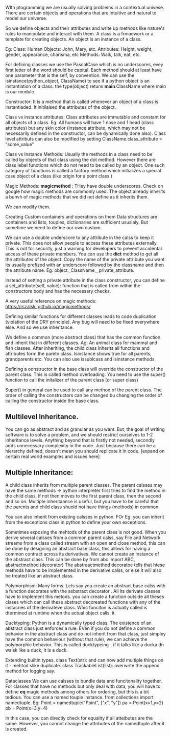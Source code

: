 WIth ptogramming we are usually solving problems in a contextual univese.
There are certain objects and operations that are intuitive and natural to model our universe.

So we define objects and their attributes and write up methods like nature's rules to manipulate and interact with them.
A class is a frmaework or a template for creating objects.
An object is an instance of a class.

Eg: Class: Human
Objects: John, Mary, etc.
Attributes: Height, weight, gender, appearance, charisma, etc
Methods: Walk, talk, eat, etc.


For defining classes we use the PascalCase which is no underscores, evey first letter of the word should be capital.
Each method should at least have one parameter that is the self, by convention.
We can use the isinstance(python_object, ClassName) to see if a python object is an instantiation of a class.
the type(object) retuns __main__.ClassName where main is our module.


Constructor:
It is a method that is called whenever an object of a class is instantiaded. It initilaised the attributes of the object.

Class vs instance attributes:
Class attributes are immutable and constant for all objects of a class. Eg: All humans will have 1 nose and 1 head (class attributes) but any skin color (instance attribute, which may not be necessarily defined in the constructor, can be dynamically done also). Class level attributs can also be modified by setting ClassName.class_attribute = "some_value"


Class vs Instance Methods:
Usually the methods in a class need to be called by objects of that class using the dot method. However there are class lebel functions which do not need to be called by an object.
One such category of functions is called a factory method which initializes a special case object of a class (like origin for a point class.)

Magic Methods:
__magicmethod__ : THey have double underscores. Check on google how magic methods are commonly used. The object already inherits a bunvh of magic methods that we did not define as it inherits them.

We can modify them.

Creating Custom containers and operations on them
Data structures are containers and lists, touples, dictionaries are sufficient ususlaly.
But sometime we need to define our own custom.


We can use a double underscore to any attribute in the calss to keep it private. This does not allow people to access these attributes externally.
This is not for security, just a warning for developers to prevent accidental access of these private members. You can use the __dict__ method to get all the attributes of the object. Copy the name of the private attribute you want
its usually prefized with an underscore followed by the classname and then the attribute name.
Eg: object._ClassName__private_attribute.

Instead of setting a private attribute in the class constructor, you can define a set_attribute(self, value): function that is called from within the constructore body and has the necessary checks.


A very useful reference on magic methods: https://rszalski.github.io/magicmethods/



Defining similar functions for different classes leads to code duplication (violation of the DRY principle). Any bug will need to be fixed everywhere else.
And so we use inheritance.

We define a common (more abstract class) that has the common function and inherit that in different classes. Ag: An animal class for mammal and fish classes.
After inheriting, the child class inherits all  functions and attributes form the paretn class. Isinstance shows true for all parents, grandparents etc. You can also use issublcass and isinstance methods.

Defining a oonstructor in the base class will override the constructor of the parent class. This is called method overloading. You need to use the super() function to call the initalizer of the parent class (or super class)

Super() in general can be used to call any method of the parent class. The order of calling the constructors can be changed bu changing the order of calling the constructor inside the base class.



## Multilevel Inheritance.

You can go as abstract and as granular as you want. But, the goal of writing software is to solve a problem, and we should restrict ourselves to 1-2 inheritance levels. Anything beyond that is firstly not needed, secondly adds unnecessary complexity in the code. Just because there can be a hierarchy defined, doesn't mean you should replicate it in code.
[expand on certain real world examples and issues here]


## Multiple Inheritance:
A child class inherits from multiple parent classes. The parent calsses may have the same methods -> python interpreter first tries to find the method in the child class, if not then moves to the first parent class, then the second and so on. Multiple inheritaance is useful, but you have to be careful that the parents and child class shuold not have things (methods) in common.

You can also inherit from existing calsses in python. FOr Eg: you can inherit from the exceptions class in python to define your own exceptions.

Sometimes exposing the mehtods of the parent class is not good. When you derive several calsses from a common parent calss,
say File and Network streams from a class called stream with an open and close method, this can be done by designing an abstract base class, this allows for having a common contract across its derivatives. We cannot create an instance of the abstract class.
This can be done by from abc import ABC, abstractmethod (decorator)
The abstraactmethod decoratoe tells that htese methods have to be implemented in the derivative calss, or else it will also be treated like an abstract class.

Polymorphism: Many forms.
Lets say you create an abstract base calss with a function decorates with the asbstract decorator . All its derivate classes have to implement this metods. you can create a function outside all theses clases which can call these abstract decoreated functions with any of the instacnes of the derivateve class. Whic funciton is actually called is dtermined at runtime when the actual object calls. it.

Ducktyping:
Python is a dynamically typed class. The existence of an abstract class just enforces a rule. EVen if you do not define a common behavior in the abstract class and do not inherit from that class, just simpley have the common behaviour (without that rule), we can achieve the polymorphic behavior. This is called ducktypeing - if it talks like a ducka dn walsk like a duck, it is a duck.


Extending builtin types.
class Text(str):
and can now add multiple things on it - mehtod slike duplicate.
class TrackableList(list):
overwrite the append method for logging say.


Dataclasses
We can use calsses to bundle data and funcitonality together. For classes that have no methods but only deal with data, you will have to define __eq__ magic methods among others for ordering, but this is a bit tedious. You can use a named touple instance. from collections import namedtuple.
Eg: Point = namedtuple("Point", ["x", "y"])
pa = Point(x=1,y=2)
pb = Point(x=3,y=4)

In this case, you can directly check for equality if all atteibutes are the same. However, you cannot change the attributes of the namedtuple after it is created.